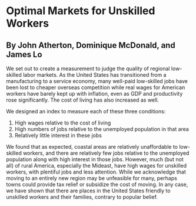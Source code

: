 # Optimal Markets for Unskilled Workers
## By John Atherton, Dominique McDonald, and James Lo

We set out to create a measurement to judge the quality of regional low-skilled labor markets. As the United States has transitioned from a manufacturing to a service economy, many well-paid low-skilled jobs have been lost to cheaper overseas competition while real wages for American workers have barely kept up with inflation, even as GDP and productivity rose significantly. The cost of living has also increased as well. 

We designed an index to measure each of these three conditions:
   1. High wages relative to the cost of living
   2. High numbers of jobs relative to the unemployed population in that area
   3. Relatively little interest in these jobs

We found that as expected, coastal areas are relatively unaffordable to low-skilled workers, and there are relatively few jobs relative to the unemployed population along with high interest in those jobs. However, much (but not all) of rural America, especially the Mideast, have high wages for unskilled workers, with plentiful jobs and less attention. While we acknowledge that moving to an entirely new region may be unfeasible for many, perhaps towns could provide tax relief or subsidize the cost of moving. In any case, we have shown that there are places in the United States friendly to unskilled workers and their families, contrary to popular belief.
